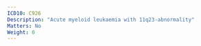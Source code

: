 ```yaml
---
ICD10: C926
Description: "Acute myeloid leukaemia with 11q23-abnormality"
Matters: No
Weight: 0
---
```

